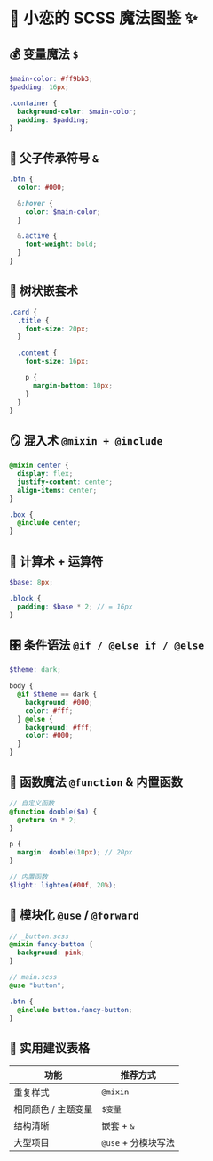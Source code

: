 
# 🌸 小恋的 SCSS 魔法图鉴 ✨

## 💰 变量魔法 `$`
```scss
$main-color: #ff9bb3;
$padding: 16px;

.container {
  background-color: $main-color;
  padding: $padding;
}
```

## 🧬 父子传承符号 `&`
```scss
.btn {
  color: #000;

  &:hover {
    color: $main-color;
  }

  &.active {
    font-weight: bold;
  }
}
```

## 🌳 树状嵌套术
```scss
.card {
  .title {
    font-size: 20px;
  }

  .content {
    font-size: 16px;

    p {
      margin-bottom: 10px;
    }
  }
}
```

## 🪞 混入术 `@mixin + @include`
```scss
@mixin center {
  display: flex;
  justify-content: center;
  align-items: center;
}

.box {
  @include center;
}
```

## 📐 计算术 + 运算符
```scss
$base: 8px;

.block {
  padding: $base * 2; // = 16px
}
```

## 🎛️ 条件语法 `@if / @else if / @else`
```scss
$theme: dark;

body {
  @if $theme == dark {
    background: #000;
    color: #fff;
  } @else {
    background: #fff;
    color: #000;
  }
}
```

## 🧠 函数魔法 `@function` & 内置函数
```scss
// 自定义函数
@function double($n) {
  @return $n * 2;
}

p {
  margin: double(10px); // 20px
}

// 内置函数
$light: lighten(#00f, 20%);
```

## 🧩 模块化 `@use` / `@forward`
```scss
// _button.scss
@mixin fancy-button {
  background: pink;
}

// main.scss
@use "button";

.btn {
  @include button.fancy-button;
}
```

## 🐾 实用建议表格

| 功能 | 推荐方式 |
|------|----------|
| 重复样式 | `@mixin` |
| 相同颜色 / 主题变量 | `$变量` |
| 结构清晰 | 嵌套 + `&` |
| 大型项目 | `@use` + 分模块写法 |
